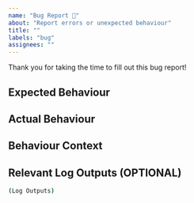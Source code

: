 ```yaml
---
name: "Bug Report 🐛"
about: "Report errors or unexpected behaviour"
title: ""
labels: "bug"
assignees: ""
---
```


<!--
By submitting this issue, you agree to follow our Contributing Guidelines & Code of Conduct.
-->

Thank you for taking the time to fill out this bug report!

## Expected Behaviour

<!--
Feel free to paste screenshots here.
What were you expecting to happen?
-->

## Actual Behaviour

<!--
Feel free to paste screenshots here.
What happened instead?
-->

## Behaviour Context

<!--
What steps can we take to reproduce the issue? What system are you running? What software could be interfering?
e.g.
1. In this environment...
2. With this config...
3. Run/Do '...'
4. See error...
-->

## Relevant Log Outputs (OPTIONAL)

<!--
Please copy and paste relevant log output(s). This could be from the browser
console or server-side logs.
-->

```bash
(Log Outputs)
```

